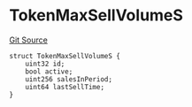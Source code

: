 # TokenMaxSellVolumeS
[Git Source](https://github.com/thrackle-io/tron/blob/4674814db01d3b90ed90d394187432e47d662f5c/src/client/token/handler/diamond/RuleStorage.sol)


```solidity
struct TokenMaxSellVolumeS {
    uint32 id;
    bool active;
    uint256 salesInPeriod;
    uint64 lastSellTime;
}
```

